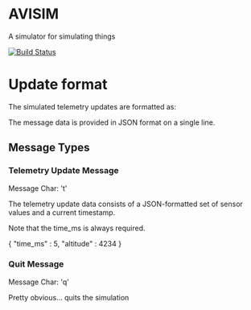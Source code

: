 # AVISIM

A simulator for simulating things

[![Build Status](https://travis-ci.org/mscoolnerd/AVISIM.svg?branch=master)](https://travis-ci.org/mscoolnerd/AVISIM)

# Update format

The simulated telemetry updates are formatted as:

<message type char> <message data>

The message data is provided in JSON format on a single line. 

## Message Types

### Telemetry Update Message

Message Char: 't'

The telemetry update data consists of a JSON-formatted set of sensor values and a current timestamp.  

Note that the time_ms is always required. 

{ "time_ms" : 5, "altitude" : 4234 }

### Quit Message

Message Char: 'q'

Pretty obvious... quits the simulation
